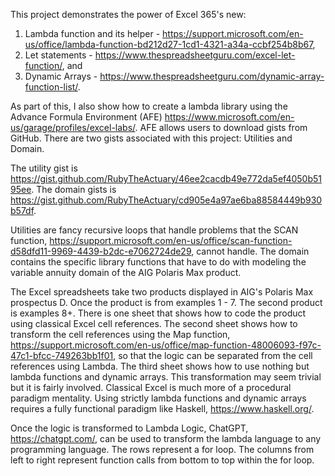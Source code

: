 This project demonstrates the power of Excel 365's new:
1. Lambda function and its helper - https://support.microsoft.com/en-us/office/lambda-function-bd212d27-1cd1-4321-a34a-ccbf254b8b67,
2. Let statements - https://www.thespreadsheetguru.com/excel-let-function/, and
3. Dynamic Arrays - https://www.thespreadsheetguru.com/dynamic-array-function-list/.

As part of this, I also show how to create a lambda library using the Advance Formula Environment (AFE) https://www.microsoft.com/en-us/garage/profiles/excel-labs/. AFE allows users to download gists from GitHub. There are two gists associated with this project: Utilities and Domain. 

The utility gist is https://gist.github.com/RubyTheActuary/46ee2cacdb49e772da5ef4050b5195ee. 
The domain gists is https://gist.github.com/RubyTheActuary/cd905e4a97ae6ba88584449b930b57df. 

Utilities are fancy recursive loops that handle problems that the SCAN function, https://support.microsoft.com/en-us/office/scan-function-d58dfd11-9969-4439-b2dc-e7062724de29, cannot handle. The domain contains the specific library functions that have to do with modeling the variable annuity domain of the AIG Polaris Max product. 

The Excel spreadsheets take two products displayed in AIG's Polaris Max prospectus D. Once the product is from examples 1 - 7. The second product is examples 8+. There is one sheet that shows how to code the product using classical Excel cell references. The second sheet shows how to transform the cell references using the Map function, https://support.microsoft.com/en-us/office/map-function-48006093-f97c-47c1-bfcc-749263bb1f01, so that the logic can be separated from the cell references using Lambda. The third sheet shows how to use nothing but lambda functions and dynamic arrays. This transformation may seem trivial but it is fairly involved. Classical Excel is much more of a procedural paradigm mentality. Using strictly lambda functions and dynamic arrays requires a fully functional paradigm like Haskell, https://www.haskell.org/. 

Once the logic is transformed to Lambda Logic, ChatGPT, https://chatgpt.com/, can be used to transform the lambda language to any programming language. The rows represent a for loop. The columns from left to right represent function calls from bottom to top within the for loop.
